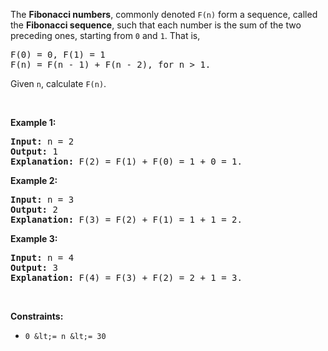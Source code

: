 The __Fibonacci numbers__, commonly denoted `` F(n) `` form a sequence, called the __Fibonacci sequence__, such that each number is the sum of the two preceding ones, starting from `` 0 `` and `` 1 ``. That is,

<pre>
F(0) = 0, F(1) = 1
F(n) = F(n - 1) + F(n - 2), for n &gt; 1.
</pre>

Given `` n ``, calculate `` F(n) ``.

&nbsp;

__Example 1:__

<pre>
<strong>Input:</strong> n = 2
<strong>Output:</strong> 1
<strong>Explanation:</strong> F(2) = F(1) + F(0) = 1 + 0 = 1.
</pre>

__Example 2:__

<pre>
<strong>Input:</strong> n = 3
<strong>Output:</strong> 2
<strong>Explanation:</strong> F(3) = F(2) + F(1) = 1 + 1 = 2.
</pre>

__Example 3:__

<pre>
<strong>Input:</strong> n = 4
<strong>Output:</strong> 3
<strong>Explanation:</strong> F(4) = F(3) + F(2) = 2 + 1 = 3.
</pre>

&nbsp;

__Constraints:__

*   `` 0 &lt;= n &lt;= 30 ``
